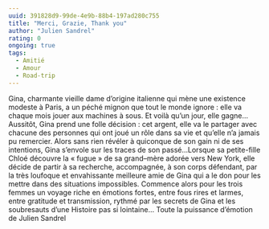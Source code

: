 ```yaml
---
uuid: 391828d9-99de-4e9b-88b4-197ad280c755
title: "Merci, Grazie, Thank you"
author: "Julien Sandrel"
rating: 0
ongoing: true
tags:
  - Amitié
  - Amour
  - Road-trip
---
```


Gina, charmante vieille dame d’origine italienne qui mène une existence modeste à Paris, a un péché mignon que tout le monde ignore : elle va chaque mois jouer aux machines à sous. Et voilà qu’un jour, elle gagne…Aussitôt, Gina prend une folle décision : cet argent, elle va le partager avec chacune des personnes qui ont joué un rôle dans sa vie et qu’elle n’a jamais pu remercier. Alors sans rien révéler à quiconque de son gain ni de ses intentions, Gina s’envole sur les traces de son passé…Lorsque sa petite-fille Chloé découvre la « fugue » de sa grand–mère adorée vers New York, elle décide de partir à sa recherche, accompagnée, à son corps défendant, par la très loufoque et envahissante meilleure amie de Gina qui a le don pour les mettre dans des situations impossibles.
Commence alors pour les trois femmes un voyage riche en émotions fortes, entre fous rires et larmes, entre gratitude et transmission, rythmé par les secrets de Gina et les soubresauts d’une Histoire pas si lointaine...
Toute la puissance d’émotion de Julien Sandrel